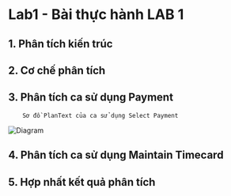 # Lab1 - Bài thực hành LAB 1

## 1. Phân tích kiến trúc

## 2. Cơ chế phân tích

## 3. Phân tích ca sử dụng Payment
        Sơ đồ PlanText của ca sử dụng Select Payment
  ![Diagram](https://www.planttext.com/api/plantuml/png/Z991Ri9034NtSmfVe1TWWIY41GjKHCG1JCQ0nMHc61kad8q5H-eLEacLI4KenKlhl_zjsT_tnqmKarvhPyooZYuqHF0nXGqsDNajATsueWbiwN8bqRuFQz9Ji52IeqevUFCNQ2rwkmaKBD5XCy1ViKLaDF3N-Ganw7ABgpFiee5SOwcBu0-Swa5FJWZMoEvVib-s5RC_mgUrYKGwRcpcJGetjZJekyI2Kxj8GJ48wzlPS_Jd36aUuVtW3bhvGp3axOkJ5AYuHyd4BbfKUZgdCRFCvL_u0G00__y30000)
## 4. Phân tích ca sử dụng Maintain Timecard

## 5. Hợp nhất kết quả phân tích
